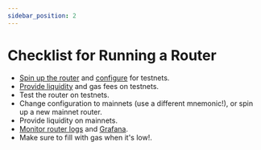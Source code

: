 ```yaml
---
sidebar_position: 2
---
```


# Checklist for Running a Router

- [Spin up the router](./spinning-up) and [configure](./Reference/configuration) for testnets.
- [Provide liquidity](./spinning-up#liquidity-and-testnet) and gas fees on testnets.
- Test the router on testnets.
- Change configuration to mainnets (use a different mnemonic!), or spin up a new mainnet router.
- Provide liquidity on mainnets.
- [Monitor router logs](./spinning-up#view-logs) and [Grafana](./spinning-up#grafana-dashboard).
- Make sure to fill with gas when it's low!.
